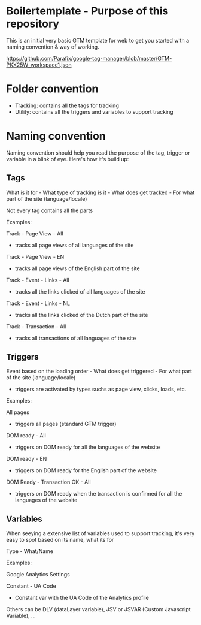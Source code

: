 # Boilertemplate - Purpose of this repository
This is an initial very basic GTM template for web
to get you started with a naming convention & way of working.

https://github.com/Parafix/google-tag-manager/blob/master/GTM-PKX25W_workspace1.json

# Folder convention
- Tracking: contains all the tags for tracking
- Utility: contains all the triggers and variables to support tracking

# Naming convention
Naming convention should help you read the purpose of the tag, trigger or variable in a blink of eye.
Here's how it's build up:

## Tags
What is it for - What type of tracking is it - What does get tracked - For what part of the site (language/locale)

Not every tag contains all the parts

Examples:

Track - Page View - All 
- tracks all page views of all languages of the site

Track - Page View - EN 
- tracks all page views of the English part of the site

Track - Event - Links - All 
- tracks all the links clicked of all languages of the site

Track - Event - Links - NL 
- tracks all the links clicked of the Dutch part of the site

Track - Transaction - All 
- tracks all transactions of all languages of the site

## Triggers
Event based on the loading order - What does get triggered - For what part of the site (language/locale)

* triggers are activated by types suchs as page view, clicks, loads, etc.

Examples:

All pages 
- triggers all pages (standard GTM trigger)

DOM ready - All 
- triggers on DOM ready for all the languages of the website

DOM ready - EN 
- triggers on DOM ready for the English part of the website

DOM Ready - Transaction OK - All 
- triggers on DOM ready when the transaction is confirmed for all the languages of the website

## Variables
When seeying a extensive list of variables used to support tracking, it's very easy to spot based on its name, what its for

Type - What/Name

Examples:

Google Analytics Settings 

Constant - UA Code 
- Constant var with the UA Code of the Analytics profile

Others can be DLV (dataLayer variable), JSV or JSVAR (Custom Javascript Variable), ...
